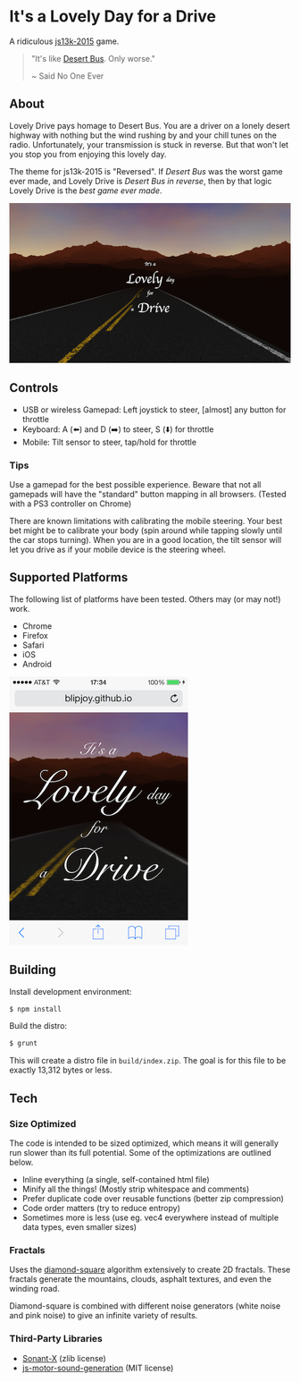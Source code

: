 # It's a Lovely Day for a Drive

A ridiculous [js13k-2015](http://2015.js13kgames.com/) game.

> "It's like [Desert Bus](https://en.wikipedia.org/wiki/Penn_%26_Teller%27s_Smoke_and_Mirrors#Desert_Bus). Only worse."
>
> ~ Said No One Ever

## About

Lovely Drive pays homage to Desert Bus. You are a driver on a lonely desert highway with nothing but the wind rushing by and your chill tunes on the radio. Unfortunately, your transmission is stuck in reverse. But that won't let you stop you from enjoying this lovely day.

The theme for js13k-2015 is "Reversed". If *Desert Bus* was the worst game ever made, and Lovely Drive is *Desert Bus in reverse*, then by that logic Lovely Drive is the *best game ever made*.

![Desktop screenshot](screenshots/desktop.png?raw=true "Desktop Screenshot")

## Controls

* USB or wireless Gamepad: Left joystick to steer, [almost] any button for throttle
* Keyboard: A (:arrow_left:) and D (:arrow_right:) to steer, S (:arrow_down:) for throttle
* Mobile: Tilt sensor to steer, tap/hold for throttle

### Tips

Use a gamepad for the best possible experience. Beware that not all gamepads will have the "standard" button mapping in all browsers. (Tested with a PS3 controller on Chrome)

There are known limitations with calibrating the mobile steering. Your best bet might be to calibrate your body (spin around while tapping slowly until the car stops turning). When you are in a good location, the tilt sensor will let you drive as if your mobile device is the steering wheel.

## Supported Platforms

The following list of platforms have been tested. Others may (or may not!) work.

* Chrome
* Firefox
* Safari
* iOS
* Android

![iPhone 4S screenshot](screenshots/iphone4s.png?raw=true "iPhone 4S Screenshot")

## Building

Install development environment:

```bash
$ npm install
```

Build the distro:

```bash
$ grunt
```

This will create a distro file in `build/index.zip`. The goal is for this file to be exactly 13,312 bytes or less.

## Tech

### Size Optimized

The code is intended to be sized optimized, which means it will generally run slower than its full potential. Some of the optimizations are outlined below.

* Inline everything (a single, self-contained html file)
* Minify all the things! (Mostly strip whitespace and comments)
* Prefer duplicate code over reusable functions (better zip compression)
* Code order matters (try to reduce entropy)
* Sometimes more is less (use eg. vec4 everywhere instead of multiple data types, even smaller sizes)

### Fractals

Uses the [diamond-square](http://www.gameprogrammer.com/fractal.html) algorithm extensively to create 2D fractals. These fractals generate the mountains, clouds, asphalt textures, and even the winding road.

Diamond-square is combined with different noise generators (white noise and pink noise) to give an infinite variety of results.

### Third-Party Libraries

* [Sonant-X](https://github.com/nicolas-van/sonant-x) (zlib license)
* [js-motor-sound-generation](https://github.com/cemrich/js-motor-sound-generation) (MIT license)
